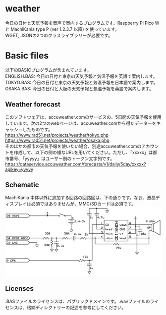 # weather
今日の日付と天気予報を音声で案内するプログラムです。Raspberry Pi Pico W と MachiKania type P (ver 1.2.3.7 以降) を使っています。  
WGET, JSONの2つのクラスライブラリーが必要です。

# Basic files
以下のBASICプログラムが含まれています。  
ENGLISH.BAS: 今日の日付と東京の天気予報と気温予報を英語で案内します。  
TOKYO.BAS: 今日の日付と東京の天気予報と気温予報を日本語で案内します。  
OSAKA.BAS: 今日の日付と大阪の天気予報と気温予報を英語で案内します。  

## Weather forecast
このソフトウェアは、accuweather.comのサービスの、5日間の天気予報を使用しています。次の2つのwebページは、accuweather.comから得たデーターをキャッシュしたものです。  
https://www.rad51.net/projects/weather/tokyo.php  
https://www.rad51.net/projects/weather/osaka.php  
そのほかの都市の天気予報を使いたい場合、別途accuweather.comのアカウントを作成して、以下の例の様なURLを用いてください。ただし、「xxxxx」は都市番号、「yyyyy」はユーザー別のトークン文字列です。  
https://dataservice.accuweather.com/forecasts/v1/daily/5day/xxxxx?apikey=yyyyy

## Schematic
MachiKania 本体以外に追加する回路の回路図は、下の通りです。なお、液晶ディスプレイは必須ではありませんが、MMC/SDカードは必須です。
![schematic.png](schematic.png)

## Licenses
.BASファイルのライセンスは、パブリックドメインです。.wavファイルのライセンスは、格納ディレクトリーの記述を参考にしてください。  
